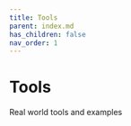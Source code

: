 ```yaml
---
title: Tools
parent: index.md
has_children: false
nav_order: 1
---
```


# Tools

Real world tools and examples
